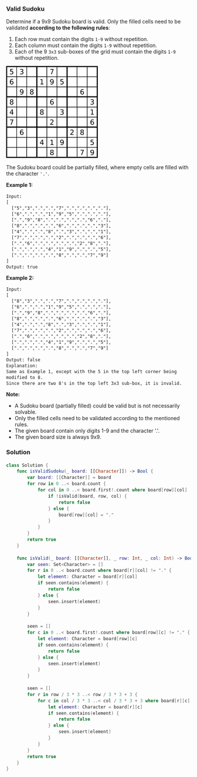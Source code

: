 
### Valid Sudoku

Determine if a 9x9 Sudoku board is valid. Only the filled cells need to be validated __according to the following rules__:

1. Each row must contain the digits `1-9` without repetition.
2. Each column must contain the digits `1-9` without repetition.
3. Each of the 9 `3x3` sub-boxes of the grid must contain the digits `1-9` without repetition.

![A partially filled sudoku which is valid.](../images/question_36.png)

The Sudoku board could be partially filled, where empty cells are filled with the character `'.'`.

__Example 1:__
```
Input:
[
  ["5","3",".",".","7",".",".",".","."],
  ["6",".",".","1","9","5",".",".","."],
  [".","9","8",".",".",".",".","6","."],
  ["8",".",".",".","6",".",".",".","3"],
  ["4",".",".","8",".","3",".",".","1"],
  ["7",".",".",".","2",".",".",".","6"],
  [".","6",".",".",".",".","2","8","."],
  [".",".",".","4","1","9",".",".","5"],
  [".",".",".",".","8",".",".","7","9"]
]
Output: true
```
__Example 2:__
```
Input:
[
  ["8","3",".",".","7",".",".",".","."],
  ["6",".",".","1","9","5",".",".","."],
  [".","9","8",".",".",".",".","6","."],
  ["8",".",".",".","6",".",".",".","3"],
  ["4",".",".","8",".","3",".",".","1"],
  ["7",".",".",".","2",".",".",".","6"],
  [".","6",".",".",".",".","2","8","."],
  [".",".",".","4","1","9",".",".","5"],
  [".",".",".",".","8",".",".","7","9"]
]
Output: false
Explanation: 
Same as Example 1, except with the 5 in the top left corner being modified to 8. 
Since there are two 8's in the top left 3x3 sub-box, it is invalid.
```
__Note:__

* A Sudoku board (partially filled) could be valid but is not necessarily solvable.
* Only the filled cells need to be validated according to the mentioned rules.
* The given board contain only digits 1-9 and the character '.'.
* The given board size is always 9x9.

### Solution
```Swift
class Solution {
    func isValidSudoku(_ board: [[Character]]) -> Bool {
        var board: [[Character]] = board
        for row in 0 ..< board.count {
            for col in 0 ..< board.first!.count where board[row][col] != "." {
                if !isValid(board, row, col) {
                    return false
                } else {
                    board[row][col] = "."
                }
            }
        }
        return true
    }

    func isValid(_ board: [[Character]], _ row: Int, _ col: Int) -> Bool {
        var seen: Set<Character> = []
        for r in 0 ..< board.count where board[r][col] != "." {
            let element: Character = board[r][col]
            if seen.contains(element) {
                return false
            } else {
                seen.insert(element)
            }
        }

        seen = []
        for c in 0 ..< board.first!.count where board[row][c] != "." {
            let element: Character = board[row][c]
            if seen.contains(element) {
                return false
            } else {
                seen.insert(element)
            }
        }

        seen = []
        for r in row / 3 * 3 ..< row / 3 * 3 + 3 {
            for c in col / 3 * 3 ..< col / 3 * 3 + 3 where board[r][c] != "." {
                let element: Character = board[r][c]
                if seen.contains(element) {
                    return false
                } else {
                    seen.insert(element)
                }
            }
        }
        return true
    }
}
```
